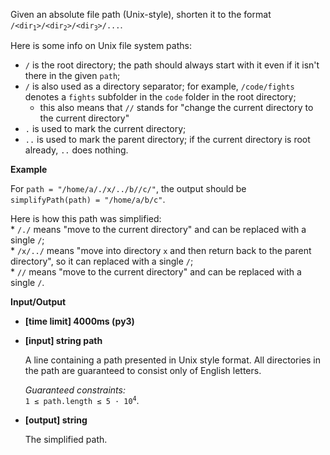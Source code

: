 <div class="markdown"><p>Given an absolute file path (Unix-style), shorten it to the format <code>/&lt;dir<sub>1</sub>&gt;/&lt;dir<sub>2</sub>&gt;/&lt;dir<sub>3</sub>&gt;/...</code>.</p>
<p>Here is some info on Unix file system paths:</p>
<ul>
<li><code>/</code> is the root directory; the path should always start with it even if it isn't there in the given <code>path</code>;</li>
<li><code>/</code> is also used as a directory separator; for example, <code>/code/fights</code> denotes a <code>fights</code> subfolder in the <code>code</code> folder in the root directory;
<ul>
<li>this also means that <code>//</code> stands for "change the current directory to the current directory"</li>
</ul>
</li>
<li><code>.</code> is used to mark the current directory;</li>
<li><code>..</code> is used to mark the parent directory; if the current directory is root already, <code>..</code> does nothing.</li>
</ul>
<p><strong>Example</strong></p>
<p>For <code>path = "/home/a/./x/../b//c/"</code>, the output should be<br>
<code>simplifyPath(path) = "/home/a/b/c"</code>.</p>
<p>Here is how this path was simplified:<br>
* <code>/./</code> means "move to the current directory" and can be replaced with a single <code>/</code>;<br>
* <code>/x/../</code> means "move into directory <code>x</code> and then return back to the parent directory", so it can replaced with a single <code>/</code>;<br>
* <code>//</code> means "move to the current directory" and can be replaced with a single <code>/</code>.</p>
<p><strong>Input/Output</strong></p>
<ul>
<li><strong>[time limit] 4000ms (py3)</strong></li>
</ul>
<ul>
<li>
<p><strong>[input] string path</strong></p>
<p>A line containing a path presented in Unix style format. All directories in the path are guaranteed to consist only of English letters.</p>
<p><em>Guaranteed constraints:</em><br>
<code>1 ≤ path.length ≤ 5 · 10<sup>4</sup></code>.</p>
</li>
<li>
<p><strong>[output] string</strong></p>
<p>The simplified path.</p>
</li>
</ul>
</div>